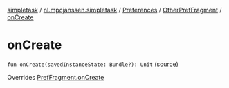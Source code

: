 [simpletask](../../../index.md) / [nl.mpcjanssen.simpletask](../../index.md) / [Preferences](../index.md) / [OtherPrefFragment](index.md) / [onCreate](.)

# onCreate

`fun onCreate(savedInstanceState: Bundle?): Unit` [(source)](https://github.com/mpcjanssen/simpletask-android/blob/master/src/main/java/nl/mpcjanssen/simpletask/Preferences.kt#L216)

Overrides [PrefFragment.onCreate](../-pref-fragment/on-create.md)


